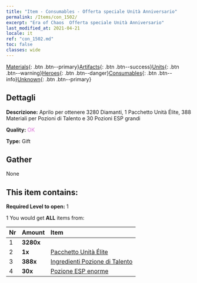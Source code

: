 ```yaml
---
title: "Item - Consumables - Offerta speciale Unità Anniversario"
permalink: /Items/con_1502/
excerpt: "Era of Chaos  Offerta speciale Unità Anniversario"
last_modified_at: 2021-04-21
locale: it
ref: "con_1502.md"
toc: false
classes: wide
---
```

 [Materials](/it/Items/){: .btn .btn--primary}[Artifacts](/it/Items/Artifacts/){: .btn .btn--success}[Units](/it/Items/Units/){: .btn .btn--warning}[Heroes](/it/Items/Heroes/){: .btn .btn--danger}[Consumables](/it/Items/Consumables/){: .btn .btn--info}[Unknown](/it/Items/Unknown/){: .btn .btn--primary}

## Dettagli
 **Descrizione:** Aprilo per ottenere 3280 Diamanti, 1 Pacchetto Unità Élite, 388 Materiali per Pozioni di Talento e 30 Pozioni ESP grandi

 **Quality:** <span style="color: #DA70D6">OK</span>

 **Type:** Gift

## Gather

  None

## This item contains:

 **Required Level to open:** 1

 1 You would get **ALL** items  from:

  | Nr | Amount |     Item    |
  |:---|:-------|:------------|
  | 1 |  **3280x** | <i class="fas fa-gem"/> |  | 
  | 2 |  **1x** | [Pacchetto Unità Élite](/it/Items/con_1357/) |  | 
  | 3 |  **388x** | [Ingredienti Pozione di Talento](/it/Items/con_1120/) |  | 
  | 4 |  **30x** | [Pozione ESP enorme](/it/Items/con_703/) |  | 
